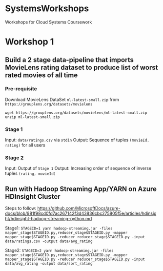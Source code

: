 # SystemsWorkshops
Workshops for Cloud Systems Coursework

# Workshop 1
## Build a 2 stage data-pipeline that imports MovieLens rating dataset to produce list of worst rated movies of all time
### Pre-requisite
Download MovieLens DataSet `ml-latest-small.zip` from `https://grouplens.org/datasets/movielens`
```
wget https://grouplens.org/datasets/movielens/ml-latest-small.zip
unzip ml-latest-small.zip
```

### Stage 1
Input: `data/ratings.csv` via `stdin`
Output: Sequence of tuples `(movieId, rating)` for all users

### Stage 2
Input: Output of `Stage 1`
Output: Increasing order of sequence of inverse tuples `(rating, movieId)`

## Run with Hadoop Streaming App/YARN on Azure HDInsight Cluster
Steps to follow: https://github.com/MicrosoftDocs/azure-docs/blob/981f98cd0fd7ac267142f3d43836cbc275805f5e/articles/hdinsight/hdinsight-hadoop-streaming-python.md

Stage1: `STAGEID=1 yarn hadoop-streaming.jar -files mapper_stage$STAGEID.py,reducer_stage$STAGEID.py -mapper mapper_stage$STAGEID.py -reducer reducer_stage$STAGEID.py -input data/ratings.csv -output data/avg_rating`

Stage2: `STAGEID=2 yarn hadoop-streaming.jar -files mapper_stage$STAGEID.py,reducer_stage$STAGEID.py -mapper mapper_stage$STAGEID.py -reducer reducer_stage$STAGEID.py -input data/avg_rating -output data/sort_rating`
